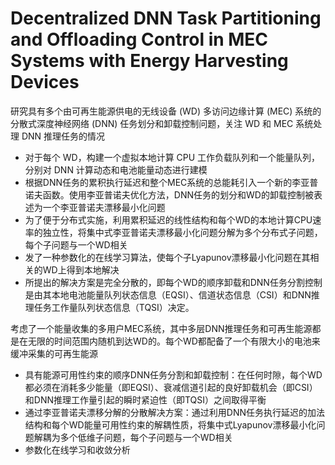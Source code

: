 # Decentralized DNN Task Partitioning and Offloading Control in MEC Systems with Energy Harvesting Devices

研究具有多个由可再生能源供电的无线设备 (WD) 多访问边缘计算 (MEC) 系统的分散式深度神经网络 (DNN) 任务划分和卸载控制问题，关注 WD 和 MEC 系统处理 DNN 推理任务的情况

- 对于每个 WD，构建一个虚拟本地计算 CPU 工作负载队列和一个能量队列，分别对 DNN 计算动态和电池能量动态进行建模
- 根据DNN任务的累积执行延迟和整个MEC系统的总能耗引入一个新的李亚普诺夫函数。使用李亚普诺夫优化方法，DNN任务的划分和WD的卸载控制被表述为一个李亚普诺夫漂移最小化问题
- 为了便于分布式实施，利用累积延迟的线性结构和每个WD的本地计算CPU速率的独立性，将集中式李亚普诺夫漂移最小化问题分解为多个分布式子问题，每个子问题与一个WD相关
- 发了一种参数化的在线学习算法，使每个子Lyapunov漂移最小化问题在其相关的WD上得到本地解决
- 所提出的解决方案是完全分散的，即每个WD的顺序卸载和DNN任务分割控制是由其本地电池能量队列状态信息（EQSI）、信道状态信息（CSI）和DNN推理任务工作量队列状态信息（TQSI）决定。

考虑了一个能量收集的多用户MEC系统，其中多层DNN推理任务和可再生能源都是在无限的时间范围内随机到达WD的。每个WD都配备了一个有限大小的电池来缓冲采集的可再生能源

- 具有能源可用性约束的顺序DNN任务分割和卸载控制：在任何时隙，每个WD都必须在消耗多少能量（即EQSI）、衰减信道引起的良好卸载机会（即CSI）和DNN推理工作量引起的瞬时紧迫性（即TQSI）之间取得平衡
- 通过李亚普诺夫漂移分解的分散解决方案：通过利用DNN任务执行延迟的加法结构和每个WD能量可用性约束的解耦性质，将集中式Lyapunov漂移最小化问题解耦为多个低维子问题，每个子问题与一个WD相关
- 参数化在线学习和收敛分析

